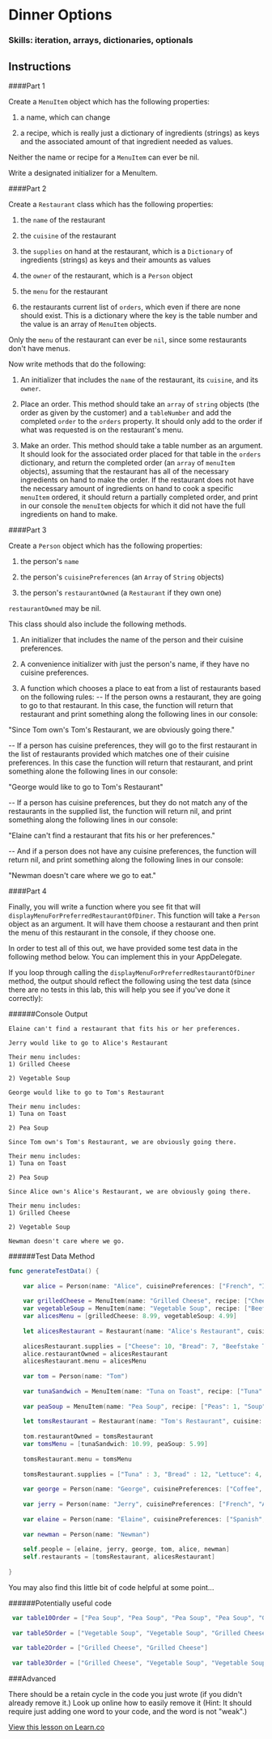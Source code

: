 

# Dinner Options

### Skills: iteration, arrays, dictionaries, optionals

## Instructions


####Part 1

Create a `MenuItem` object which has the following properties:

1) a name, which can change

2) a recipe, which is really just a dictionary of ingredients (strings) as keys and the associated amount of that ingredient needed as values.

Neither the name or recipe for a `MenuItem` can ever be nil.

Write a designated initializer for a MenuItem.



####Part 2

Create a `Restaurant` class which has the following properties:

1) the `name` of the restaurant

2) the `cuisine` of the restaurant

3) the `supplies` on hand at the restaurant, which is a `Dictionary` of ingredients (strings) as keys and their amounts as values

4) the `owner` of the restaurant, which is a `Person` object

5) the `menu` for the restaurant 

6) the restaurants current list of `orders`, which even if there are none should exist. This is a dictionary where the key is the table number and the value is an array of `MenuItem` objects.

Only the `menu` of the restaurant can ever be `nil`, since some restaurants don't have menus.

Now write methods that do the following:

1) An initializer that includes the `name` of the restaurant, its `cuisine`, and its `owner`.

2) Place an order. This method should take an `array` of `string` objects (the order as given by the customer) and a `tableNumber` and add the completed `order` to the `orders` property. It should only add to the order if what was requested is on the restaurant's menu.

3) Make an order. This method should take a table number as an argument. It should look for the associated order placed for that table in the `orders` dictionary, and return the completed order (an `array` of `menuItem` objects), assuming that the restaurant has all of the necessary ingredients on hand to make the order. If the restaurant does not have the necessary amount of ingredients on hand to cook a specific `menuItem` ordered, it should return a partially completed order, and print in our console the `menuItem` objects for which it did not have the full ingredients on hand to make.



####Part 3

Create a `Person` object which has the following properties:

1) the person's `name`

2) the person's `cuisinePreferences` (an `Array` of `String` objects)

3) the person's `restaurantOwned` (a `Restaurant` if they own one)


`restaurantOwned` may be nil.

This class should also include the following methods.

1) An initializer that includes the name of the person and their cuisine preferences.

2) A convenience initializer with just the person's name, if they have no cuisine preferences.

3) A function which chooses a place to eat from a list of restaurants based on the following rules:
-- If the person owns a restaurant, they are going to go to that restaurant. In this case, the function will return that restaurant and print something along the following lines in our console: 

"Since Tom own's Tom's Restaurant, we are obviously going there."

-- If a person has cuisine preferences, they will go to the first restaurant in the list of restaurants provided which matches one of their cuisine preferences. In this case the function will return that restaurant, and print something alone the following lines in our console:

"George would like to go to Tom's Restaurant"

-- If a person has cuisine preferences, but they do not match any of the restaurants in the supplied list, the function will return nil, and print something along the following lines in our console:

"Elaine can't find a restaurant that fits his or her preferences."

-- And if a person does not have any cuisine preferences, the function will return nil, and print something along the following lines in our console:

"Newman doesn't care where we go to eat."



####Part 4

Finally, you will write a function where you see fit that will `displayMenuForPreferredRestaurantOfDiner`. This function will take a `Person` object as an argument. It will have them choose a restaurant and then print the menu of this restaurant in the console, if they choose one.

In order to test all of this out, we have provided some test data in the following method below. You can implement this in your AppDelegate.

If you loop through calling the `displayMenuForPreferredRestaurantOfDiner` method, the output should reflect the following using the test data (since there are no tests in this lab, this will help you see if you've done it correctly):

######Console Output
```
Elaine can't find a restaurant that fits his or her preferences.

Jerry would like to go to Alice's Restaurant

Their menu includes:
1) Grilled Cheese

2) Vegetable Soup

George would like to go to Tom's Restaurant

Their menu includes:
1) Tuna on Toast

2) Pea Soup

Since Tom own's Tom's Restaurant, we are obviously going there.

Their menu includes:
1) Tuna on Toast

2) Pea Soup

Since Alice own's Alice's Restaurant, we are obviously going there.

Their menu includes:
1) Grilled Cheese

2) Vegetable Soup

Newman doesn't care where we go.
```

######Test Data Method
```swift
func generateTestData() {
    
    var alice = Person(name: "Alice", cuisinePreferences: ["French", "Italian", "American"])
    
    var grilledCheese = MenuItem(name: "Grilled Cheese", recipe: ["Cheese" : 2, "Bread": 2])
    var vegetableSoup = MenuItem(name: "Vegetable Soup", recipe: ["Beefstake Tomato" : 2, "White Onion" : 1, "8 oz can lima beans" : 1, "Idaho Potato": 1, "Garlic clove": 1])
    var alicesMenu = [grilledCheese: 8.99, vegetableSoup: 4.99]
    
    let alicesRestaurant = Restaurant(name: "Alice's Restaurant", cuisine: "American", owner: alice)
    
    alicesRestaurant.supplies = ["Cheese": 10, "Bread": 7, "Beefstake Tomato": 9, "White Onion" : 3, "8 oz can lima beans" : 3, "Idaho Potato" : 10, "Garlic clove" : 16];
    alice.restaurantOwned = alicesRestaurant        
    alicesRestaurant.menu = alicesMenu
    
    var tom = Person(name: "Tom")
    
    var tunaSandwich = MenuItem(name: "Tuna on Toast", recipe: ["Tuna": 1, "Bread" : 2, "Lettuce" : 2])
    
    var peaSoup = MenuItem(name: "Pea Soup", recipe: ["Peas": 1, "Soup" : 2])
    
    let tomsRestaurant = Restaurant(name: "Tom's Restaurant", cuisine: "Coffee", owner: tom)
    
    tom.restaurantOwned = tomsRestaurant
    var tomsMenu = [tunaSandwich: 10.99, peaSoup: 5.99]
    
    tomsRestaurant.menu = tomsMenu
    
    tomsRestaurant.supplies = ["Tuna" : 3, "Bread" : 12, "Lettuce": 4, "Peas" : 5, "Soup" : 11]
    
    var george = Person(name: "George", cuisinePreferences: ["Coffee", "American"])
    
    var jerry = Person(name: "Jerry", cuisinePreferences: ["French", "American"])
    
    var elaine = Person(name: "Elaine", cuisinePreferences: ["Spanish", "French"])
    
    var newman = Person(name: "Newman")
    
    self.people = [elaine, jerry, george, tom, alice, newman]
    self.restaurants = [tomsRestaurant, alicesRestaurant]
    
}
```

You may also find this little bit of code helpful at some point...

######Potentially useful code
```swift
 var table10Order = ["Pea Soup", "Pea Soup", "Pea Soup", "Pea Soup", "Grilled Cheese", "Tuna on Toast"]
 
 var table5Order = ["Vegetable Soup", "Vegetable Soup", "Grilled Cheese"]
 
 var table2Order = ["Grilled Cheese", "Grilled Cheese"]
 
 var table3Order = ["Grilled Cheese", "Vegetable Soup", "Vegetable Soup", "Vegetable Soup"]
```

###Advanced

There should be a retain cycle in the code you just wrote (if you didn't already remove it.) Look up online how to easily remove it (Hint: It should require just adding one word to your code, and the word is not "weak".)




<a href='https://learn.co/lessons/DinnerOptions' data-visibility='hidden'>View this lesson on Learn.co</a>
